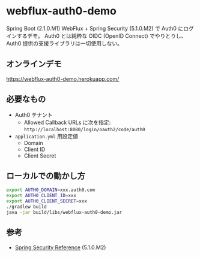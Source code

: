 # webflux-auth0-demo

Spring Boot (2.1.0.M1) WebFlux + Spring Security (5.1.0.M2) で Auth0 にログインするデモ。
Auth0 とは純粋な OIDC (OpenID Connect) でやりとりし、Auth0 提供の支援ライブラリは一切使用しない。

## オンラインデモ

https://webflux-auth0-demo.herokuapp.com/

## 必要なもの

- Auth0 テナント
  - Allowed Callback URLs に次を指定: `http://localhost:8080/login/oauth2/code/auth0`
- `application.yml` 用設定値
  - Domain
  - Client ID
  - Client Secret

## ローカルでの動かし方

```bash
export AUTH0_DOMAIN=xxx.auth0.com
export AUTH0_CLIENT_ID=xxx
export AUTH0_CLIENT_SECRET=xxx
./gradlew build
java -jar build/libs/webflux-auth0-demo.jar
```

## 参考

- [Spring Security Reference](https://docs.spring.io/spring-security/site/docs/5.1.0.M2/reference/htmlsingle/) (5.1.0.M2)

